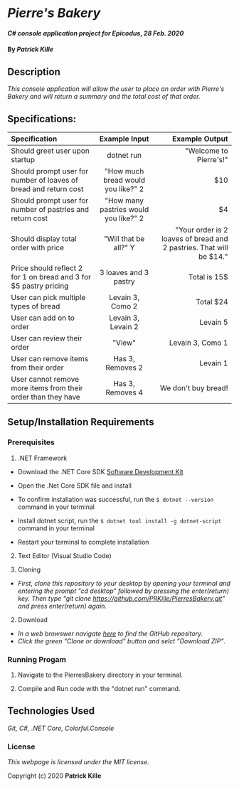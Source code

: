 # _Pierre's Bakery_

#### _C# console application project for Epicodus_, _28 Feb. 2020_

#### By _**Patrick Kille**_

## Description

_This console application will allow the user to place an order with Pierre's Bakery and will return a summary and the total cost of that order._

## Specifications:

| Specification | Example Input | Example Output |
|:------------- |:-------------:| -------------------:|
| Should greet user upon startup | dotnet run | "Welcome to Pierre's!"|
| Should prompt user for number of loaves of bread and return cost | "How much bread would you like?" 2 | $10 |
| Should prompt user for number of pastries and return cost | "How many pastries would you like?" 2 | $4 |
| Should display total order with price | "Will that be all?" Y | "Your order is 2 loaves of bread and 2 pastries. That will be $14." |
| Price should reflect 2 for 1 on bread and 3 for $5 pastry pricing | 3 loaves and 3 pastry | Total is 15$ |
| User can pick multiple types of bread | Levain 3, Como 2 | Total $24 |
| User can add on to order | Levain 3, Levain 2 | Levain 5 |
| User can review their order | "View" | Levain 3, Como 1 |
| User can remove items from their order | Has 3, Removes 2 | Levain 1 |
| User cannot remove more items from their order than they have | Has 3, Removes 4 | We don't buy bread! |

## Setup/Installation Requirements

### Prerequisites

1. .NET Framework
* Download the .NET Core SDK [Software Development Kit](https://dotnet.microsoft.com/download)
* Open the .Net Core SDK file and install
* To confirm installation was successful, run the ```$ dotnet --version``` command in your terminal

* Install dotnet script, run the ```$ dotnet tool install -g dotnet-script``` command in your terminal
* Restart your terminal to complete installation
2. Text Editor (Visual Studio Code)

1. Cloning
  * _First, clone this repository to your desktop by opening your terminal and entering the prompt "cd desktop" followed by pressing the enter(return) key. Then type "git clone https://github.com/PRKille/PierresBakery.git" and press enter(return) again._

2. Download
  * _In a web browswer navigate [here](https://github.com/PRKille/PierresBakery.git) to find the GitHub repository._
  * _Click the green "Clone or download" button and selct "Download ZIP"_.

### Running Progam

1. Navigate to the PierresBakery directory in your terminal.

2. Compile and Run code with the "dotnet run" command.


## Technologies Used

_Git, C#, .NET Core, Colorful.Console_

### License

*This webpage is licensed under the MIT license.*

Copyright (c) 2020 **Patrick Kille**